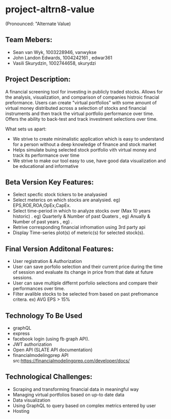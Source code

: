 # project-altrn8-value
(Pronounced: "Alternate Value)

## Team Mebers: ##
- Sean van Wyk, 1003228946, vanwykse
- John Landon Edwards, 1004242161 , edwar361
- Vasili Skurydzin, 1002744658, skurydzi

## Project Description: ##
A financial screening tool for investing in publicly traded stocks. Allows for the analysis, visualization, and comparison of companies histroic finacial preformance.
Users can create "virtual portfolios" with some amount of virtual money distributed across a selection of stocks and financial instruments and then track the virtual portfolio performance over time.
Offers the ability to back-test and track investment selections over time.

What sets us apart:
- We strive to create minimalistic application which is easy to understand for a person without a deep knowledge of finance and stock market
- Helps simulate buing selected stock portfolio vith virtual money and track its performance over time
- We strive to make our tool easy to use, have good data visualization and be educational and informative

## Beta Version Key Features: ##
- Select specfic stock tickers to be analyasied
- Select meterics on which stocks are analysied. eg) EPS,ROE,ROA,OpEx,CapEx.
- Select time-period in which to analyze stocks over (Max 10 years historic) . eg) Quarterly & Number of past Quaters , eg) Anually & Number of past years , eg) .
- Retrive corresponding financial infromation using 3rd party api 
- Display Time-series plot(s) of meteric(s) for selected stock(s).

## Final Version Additonal Features: ##
- User registration & Authorization
- User can save porfolio selection and their current price during the time of session and evaluate its change in price from that date at future sessions.
- User can save multiple differnt porfolio selections and compare their performances over time.
- Filter avalible stocks to be selected from based on past prefromance critera. ex) AVG EPS > 15%


## Technology To Be Used ##
- graphQL
- express
- facebook login (using fb graph API).
- JWT authorization
- Open API (SLATE API documentation)
- financialmodelingprep API src:https://financialmodelingprep.com/developer/docs/

## Technological Challenges:  ##  
- Scraping and transforming financial data in meaningful way  
- Managing virtual portfolios based on up-to date data  
- Data visualization  
- Using GraphQL to query based on complex metrics entered by user  
- Hosting  
